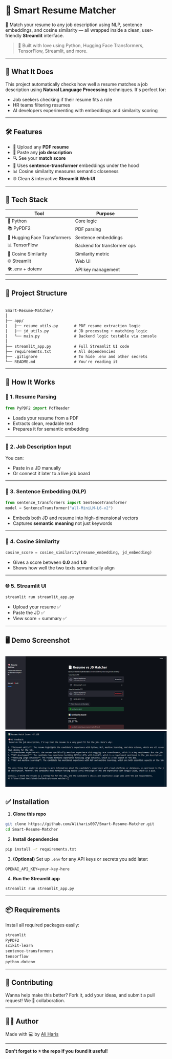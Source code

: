 # 💼 Smart Resume Matcher

🚀 Match your resume to any job description using NLP, sentence embeddings, and cosine similarity — all wrapped inside a clean, user-friendly **Streamlit** interface.

> 📍 Built with love using Python, Hugging Face Transformers, TensorFlow, Streamlit, and more.

---

## 🧠 What It Does

This project automatically checks how well a resume matches a job description using **Natural Language Processing** techniques. It's perfect for:

- Job seekers checking if their resume fits a role
- HR teams filtering resumes
- AI developers experimenting with embeddings and similarity scoring

---

## 🛠 Features

- 📄 Upload any **PDF resume**
- 📝 Paste any **job description**
- 🔍 See your **match score**
- 🤖 Uses **sentence-transformer** embeddings under the hood
- 📊 Cosine similarity measures semantic closeness
- 🌐 Clean & interactive **Streamlit Web UI**

---

## 🧱 Tech Stack

| Tool | Purpose |
|------|---------|
| 🐍 Python | Core logic |
| 📚 PyPDF2 | PDF parsing |
| 🤗 Hugging Face Transformers | Sentence embeddings |
| 📊 TensorFlow | Backend for transformer ops |
| 🧮 Cosine Similarity | Similarity metric |
| 🌐 Streamlit | Web UI |
| 🛠 .env + dotenv | API key management |

---

## 📂 Project Structure

```

Smart-Resume-Matcher/
│
├── app/
│   ├── resume_utils.py       # PDF resume extraction logic
│   ├── jd_utils.py           # JD processing + matching logic
│   └── main.py               # Backend logic testable via console
│
├── streamlit_app.py          # Full Streamlit UI code
├── requirements.txt          # All dependencies
├── .gitignore                # To hide .env and other secrets
└── README.md                 # You're reading it

````

---

## 🚀 How It Works

### 🧾 1. Resume Parsing
```python
from PyPDF2 import PdfReader
````

* Loads your resume from a PDF
* Extracts clean, readable text
* Prepares it for semantic embedding

---

### 🧾 2. Job Description Input

You can:

* Paste in a JD manually
* Or connect it later to a live job board

---

### 🧠 3. Sentence Embedding (NLP)

```python
from sentence_transformers import SentenceTransformer
model = SentenceTransformer("all-MiniLM-L6-v2")
```

* Embeds both JD and resume into high-dimensional vectors
* Captures **semantic meaning** not just keywords

---

### 🧮 4. Cosine Similarity

```python
cosine_score = cosine_similarity(resume_embedding, jd_embedding)
```

* Gives a score between **0.0** and **1.0**
* Shows how well the two texts semantically align

---

### 🌐 5. Streamlit UI

```bash
streamlit run streamlit_app.py
```

* Upload your resume ✅
* Paste the JD ✅
* View score + summary ✅

---

## 🖥 Demo Screenshot

![Smart Resume Matcher Demo](demo.jpeg)
![GROQ Response Demo](ai_response.jpg)
---

## ✅ Installation

1. **Clone this repo**

```bash
git clone https://github.com/Aliharis007/Smart-Resume-Matcher.git
cd Smart-Resume-Matcher
```

2. **Install dependencies**

```bash
pip install -r requirements.txt
```

3. **(Optional)** Set up `.env` for any API keys or secrets you add later:

```env
OPENAI_API_KEY=your-key-here
```

4. **Run the Streamlit app**

```bash
streamlit run streamlit_app.py
```

---

## 📦 Requirements

Install all required packages easily:

```txt
streamlit
PyPDF2
scikit-learn
sentence-transformers
tensorflow
python-dotenv
```

---

## 🤝 Contributing

Wanna help make this better? Fork it, add your ideas, and submit a pull request!
We 💙 collaboration.

---

## 👨‍💻 Author

Made with 💻 by [Ali Haris](https://github.com/Aliharis007)

---

**Don't forget to ⭐ the repo if you found it useful!**

```
